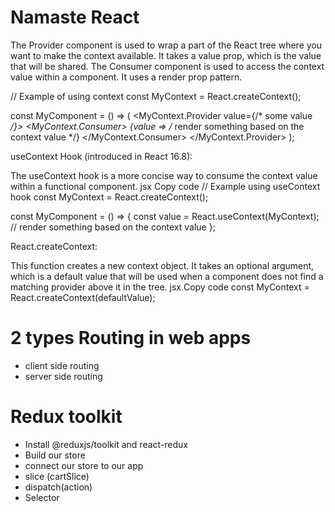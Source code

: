 # Namaste React 

The Provider component is used to wrap a part of the React tree where you want to make the context available. It takes a value prop, which is the value that will be shared.
The Consumer component is used to access the context value within a component. It uses a render prop pattern.

// Example of using context
const MyContext = React.createContext();

const MyComponent = () => (
  <MyContext.Provider value={/* some value */}>
    <MyContext.Consumer>
      {value => /* render something based on the context value */}
    </MyContext.Consumer>
  </MyContext.Provider>
);


useContext Hook (introduced in React 16.8):

The useContext hook is a more concise way to consume the context value within a functional component.
jsx
Copy code
// Example using useContext hook
const MyContext = React.createContext();

const MyComponent = () => {
  const value = React.useContext(MyContext);
  // render something based on the context value
};


React.createContext:

This function creates a new context object. It takes an optional argument, which is a default value that will be used when a component does not find a matching provider above it in the tree.
jsx
Copy code
const MyContext = React.createContext(defaultValue);

# 2 types Routing in web apps
 - client side routing
 - server side routing

 # Redux toolkit
 - Install @reduxjs/toolkit and react-redux
 - Build our store
 - connect our store to our app
 - slice (cartSlice)
 - dispatch(action)
 - Selector